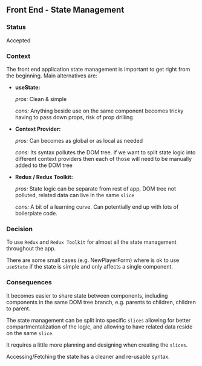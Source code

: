 ## Front End - State Management

### Status
Accepted


### Context
The front end application state management is important to get right from the beginning.
Main alternatives are:
 - __useState:__
   
    *pros:* Clean & simple
   
    *cons:* Anything beside use on the same component becomes tricky having to pass down props, risk of prop drilling
   
 - __Context Provider:__
   
    *pros:* Can becomes as global or as local as needed
   
    *cons:* Its syntax pollutes the DOM tree. If we want to split state logic into different context providers then each of those will need to be manually added to the DOM tree
   
 - __Redux / Redux Toolkit:__
   
    *pros:* State logic can be separate from rest of app, DOM tree not polluted, related data can live in the same `slice`
   
    *cons:* A bit of a learning curve. Can potentially end up with lots of boilerplate code.


### Decision
To use `Redux` and `Redux Toolkit` for almost all the state management throughout the app.

There are some small cases (e.g. NewPlayerForm) where is ok to use `useState` if the state is simple and only affects a single component.


### Consequences
It becomes easier to share state between components, including components in the same DOM tree branch, e.g. parents to children, children to parent.

The state management can be split into specific `slices` allowing for better compartmentalization of the logic, and allowing to have related data reside on the same `slice`.

It requires a little more planning and designing when creating the `slices`.

Accessing/Fetching the state has a cleaner and re-usable syntax.

